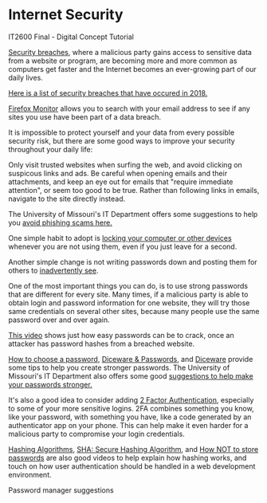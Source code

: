 # Internet Security
IT2600 Final - Digital Concept Tutorial 

[Security breaches](https://en.wikipedia.org/wiki/Data_breach), where a malicious party gains access to sensitive data from a website or program, are becoming more and more common as computers get faster and the Internet becomes an ever-growing part of our daily lives.

[Here is a list of security breaches that have occured in 2018.](https://www.identityforce.com/blog/2018-data-breaches) 

[Firefox Monitor](https://monitor.firefox.com/) allows you to search with your email address to see if any sites you use have been part of a data breach.

It is impossible to protect yourself and your data from every possible security risk, but there are some good ways to improve your security throughout your daily life: 

Only visit trusted websites when surfing the web, and avoid clicking on suspicous links and ads. Be careful when opening emails and their attachments, and keep an eye out for emails that "require immediate attention", or seem too good to be true. Rather than following links in emails, navigate to the site directly instead. 

The University of Missouri's IT Department offers some suggestions to help you [avoid phishing scams here.](https://www.umsystem.edu/makeitsafe/phishing)

One simple habit to adopt is [locking your computer or other devices](http://www.netstandard.com/always-lock-computer/) whenever you are not using them, even if you just leave for a second. 

Another simple change is not writing passwords down and posting them for others to [inadvertently see](https://hotforsecurity.bitdefender.com/blog/hawaiis-missile-alert-agency-keeps-its-password-on-a-post-it-note-19461.html).

One of the most important things you can do, is to use strong passwords that are different for every site. Many times, if a malicious party is able to obtain login and password information for one website, they will try those same credentials on several other sites, because many people use the same password over and over again.

[This video](https://www.youtube.com/watch?v=7U-RbOKanYs) shows just how easy passwords can be to crack, once an attacker has password hashes from a breached website.

[How to choose a password](https://www.youtube.com/watch?v=3NjQ9b3pgIg), [Diceware & Passwords](https://www.youtube.com/watch?v=Pe_3cFuSw1E), and [Diceware](http://world.std.com/~reinhold/diceware.html) provide some tips to help you create stronger passwords. The University of Missouri's IT Department also offers some good [suggestions to help make your passwords stronger.](https://umsystem.edu/makeitsafe/passwords)

It's also a good idea to consider adding [2 Factor Authentication](https://www.youtube.com/watch?v=ZXFYT-BG2So), especially to some of your more sensitive logins. 2FA combines something you know, like your password, with something you have, like a code generated by an authenticator app on your phone. This can help make it even harder for a malicious party to compromise your login credentials.

[Hashing Algorithms](https://www.youtube.com/watch?v=b4b8ktEV4Bg), [SHA: Secure Hashing Algorithm](https://www.youtube.com/watch?v=DMtFhACPnTY), and [How NOT to store passwords](https://www.youtube.com/watch?v=8ZtInClXe1Q) are also good videos to help explain how hashing works, and touch on how user authentication should be handled in a web development environment.




Password manager suggestions